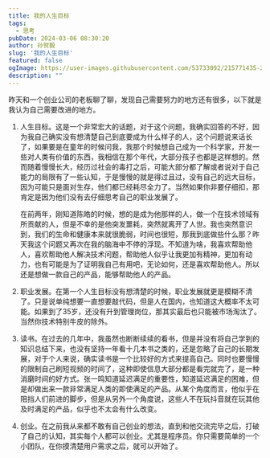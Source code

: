 ```yaml
---
title: 我的人生目标
tags:
  - 思考
pubDate: 2024-03-06 08:30:20
author: 孙贺毅
slug: '我的人生目标'
featured: false
ogImage: https://user-images.githubusercontent.com/53733092/215771435-25408246-2309-4f8b-a781-1f3d93bdf0ec.png
description: ""
---
```


昨天和一个创业公司的老板聊了聊，发现自己需要努力的地方还有很多，以下就是我认为自己需要改进的地方。

1. 人生目标。这是一个非常宏大的话题，对于这个问题，我确实回答的不好，因为我自己确实没有想清楚自己到底要成为什么样子的人，这个问题说来话长了，如果要是在童年的时候问我，我那个时候想自己成为一个科学家，开发一些对人类有价值的东西，我相信在那个年代，大部分孩子也都是这样想的。然而随着慢慢长大，经历过社会的毒打之后，可能大部分都了解或者说对于自己能力的局限有了一些认知，于是慢慢的就是得过且过，没有自己的远大目标，因为可能只是面对生存，他们都已经耗尽全力了。当然如果你非要仔细扣，那肯定是因为他们没有去仔细思考自己的职业发展了。

   在前两年，刚知道陈皓的时候，想的是成为他那样的人，做一个在技术领域有所贡献的人，但是不幸的是他突发噩耗，突然就离开了人世。我也突然意识到，我们的生命和健康本来就很脆弱，时间也很短，那我到底做些什么那？昨天我这个问题又再次在我的脑海中不停的浮现。不知道为啥，我喜欢帮助他人，喜欢帮助他人解决技术问题，帮助他人似乎让我更加有精神，更加有动力，也有可能是为了证明我自己有用吧，无论如何，还是喜欢帮助他人。所以还是想做一款自己的产品，能够帮助他人的产品。

2. 职业发展。在第一个人生目标没有想清楚的时候，职业发展就更是模糊不清了。只是说单纯想要一直想要敲代码，但是人在国内，也知道这大概率不太可能。如果到了35岁，还没有升到管理岗位，那其实最后也只能被市场淘汰了。当然你技术特别牛皮的除外。

3. 读书。在过去的几年中，我虽然也断断续续的看书，但是并没有将自己学到的知识总结下来，也没有坚持一年看十几本书之类的，还是忽略了自己的长期发展，对于个人来说，确实读书是一个比较好的方式来提高自己。同时也要慢慢的限制自己刷短视频的时间了，这种即使信息大部分都是看完就完了，是一种消磨时间的好方式。张一鸣知道延迟满足的重要性，知道延迟满足的困难，但是却做出来一款非常满足人类的即使满足的产品。从某个角度而言，他似乎在阻挡人们前进的脚步，但是从另外一个角度说，这些人不在玩抖音就在玩其他及时满足的产品，似乎也不太会有什么改变。

4. 创业。在之前我从来都不敢有自己创业的想法，直到和他交流完毕之后，打破了自己的认知，其实每个人都可以创业。尤其是程序员。你只需要简单的一个小团队，在你摸清楚用户需求之后，就可以开始了。
